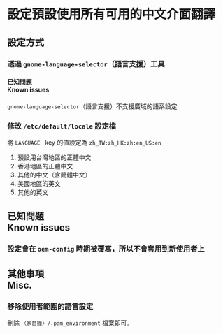 # 設定預設使用所有可用的中文介面翻譯
## 設定方式
### 透過 `gnome-language-selector`（語言支援）工具
#### 已知問題<br />Known issues
`gnome-language-selector`（語言支援）不支援廣域的語系設定

### 修改 `/etc/default/locale` 設定檔
將 `LANGUAGE ` key 的值設定為 `zh_TW:zh_HK:zh:en_US:en`

1. 預設用台灣地區的正體中文
1. 香港地區的正體中文
1. 其他的中文（含簡體中文）
1. 美國地區的英文
1. 其他的英文

## 已知問題<br />Known issues
### 設定會在 `oem-config` 時期被覆寫，所以不會套用到新使用者上

## 其他事項<br />Misc.
### 移除使用者範圍的語言設定
刪除 `〈家目錄〉/.pam_environment` 檔案即可。